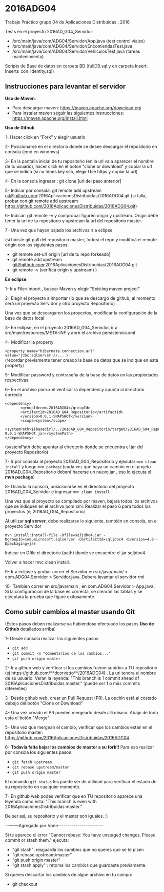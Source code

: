 # 2016ADG04
Trabajo Práctico grupo 04 de Aplicaciones Distribuidas , 2016


Tests en el proyecto 2016AD_G04_Servidor:
- /src/main/java/com/ADG04/Servidor/App.java  (test control viajes)
- /src/main/java/com/ADG04/Servidor/EncomiendasTest.java
- /src/main/java/com/ADG04/Servidor/VehiculosTest.java  (tareas mantenimiento)

Scripts de Base de datos en carpeta BD (fullDB.sql y en carpeta Insert: Inserts_con_identity.sql)



Instrucciones para levantar el servidor
-----------------------------------------

**Uso de Maven**:
- Para descargar maven: https://maven.apache.org/download.cgi 
- Para instalar maven seguir las siguientes instrucciones: https://maven.apache.org/install.html

**Uso de Github**

1- Hacer click en "Fork" y elegir usuario

2- Posicionarse en el directorio donde se desee descargar el repositorio en consola (cmd en windows)

3- En la pantalla inicial de tu repositorio (en la url va a aparecer el nombre de tu usuario), hacer click en  el boton "clone or download" y copiar la url que se indica (si no tenes key ssh, elegir Use https y copiar la url)

4- En la consola ingresar : git clone [url del paso anterior]

5- Indicar por consola: git remote add upstream git@github.com:2016AplicacionesDistribuidas/2016ADG04.git 
(si falla, probar con git remote add upstream https://github.com/2016AplicacionesDistribuidas/2016ADG04.git)

6- Indicar: git remote -v   y comprobar figuren origin y upstream. Origin debe tener la url de tu repositorio y upstream la url del repositorio master.

7- Una vez que hayan bajado los archivos ir a eclipse

(si hiciste git pull del repositorio master, forkeá el repo y modificá el remote origin con los siguientes pasos:
- git remote set-url origin  [url de tu repo forkeado]
- git remote add upstream git@github.com:2016AplicacionesDistribuidas/2016ADG04.git
- git remote -v (verificá origin y upstream)
)


**En eclipse**

1- Ir a File>Import , buscar Maven y elegir "Existing maven project"

2- Elegir el proyecto a importar (lo que se descargó de github, al momento será un proyecto Servidor y otro proyecto Repositorio)

Una vez que se descargaron los proyectos, modificar la configuración de la base de datos local

3- En eclipse, en el proyecto 2016AD_G04_Servidor, ir a src/main/resources/META-INF y abrir el archivo persistencia.xml

4- Modificar la property

```<property name="hibernate.connection.url" value="jdbc:sqlserver://....>```  
(recordar previamente tener creado la base de datos que se indique en esta property)


5- Modificar password y contraseña de la base de datos en las propiedades respectivas

6- En el archivo pom.xml verificar la dependency apunta al directorio correcto
```
<dependency>
       <groupId>com.2016ADG04</groupId>
       <artifactId>2016AD_G04_Repositorio</artifactId>
       <version>0.0.1-SNAPSHOT</version>
       <scope>system</scope>
       <systemPath>${basedir}/../2016AD_G04_Repositorio/target/2016AD_G04_Repositorio-0.0.1-SNAPSHOT.jar</systemPath>
</dependency>
```
(systemPath debe apuntar al directorio donde se encuentra el jar del proyecto Repositorio)


7- Ir por consola al proyecto 2016AD_G04_Repositorio y ejecutar ```mvn clean install``` y luego ```mvn package```  (cada vez que haya un cambio en el projeto 2016AD_G04_Repositorio deberá hacerse un nuevo jar , eso lo ejecuta el **mvn package**)


8- Usando la consola, posicionarse en el directorio del proyecto 2016AD_G04_Servidor e ingresar  ```mvn clean install```

Una vez que el proyecto es compilado por maven, bajará todos los archivos que se indiquen en el archivo pom.xml. Realizar el paso 6 para todos los proyectos (ej 2016AD_G04_Repositorio)

Al utilizar **sql server**, debe realizarse lo siguiente, también en consola, en el proyecto Servidor

```mvn install:install-file -Dfile=sqljdbc4.jar -DgroupId=com.microsoft.sqlserver -DartifactId=sqljdbc4 -Dversion=4.0 -Dpackaging=jar```

Indicar en Dfile el directorio (path) donde se encuentre el jar sqljdbc4.

Volver a hacer mvc clean install.


9- Ir a eclipse y probar correr el Servidor en src/java/main/ > com.ADG04.Servidor > Servidor.java. Debera levantar el servidor rmi

10- Tambien correr en src/java/main  , en com.ADG04.Servidor > App.java.  Si la configuracion de la base es correcta, se crearán las tablas y se ejecutara la prueba que figure exitosamente.


Como subir cambios al master usando Git
-----------------------------------------
(Estos pasos deben realizarse ya habiendose efectuado los pasos **Uso de Github** detallados arriba)

1- Desde consola realizar los siguientes pasos:

- ```git add .```
- ```git commit -m "comentarios de los cambios..."```
- ```git push origin master ```

2- Ir a github web y verificar si los cambios fueron subidos a TU repositorio (ej https://github.com/**dcorvetto**/2016ADG04) . La url tendra el nombre de su usuario. Veran la leyenda:
"This branch is 1 commit ahead of 2016AplicacionesDistribuidas:master." (puede ser 1 o más commits diferentes)

3- Desde github web, crear un Pull Request (PR). La opción está al costado debajo del botón "Clone or Download"

4- Una vez creado el PR pueden mergearlo desde allí mismo. Abajo de todo esta el botón "Merge"

5- Una vez que mergean el cambio, verificar que los cambios estan en el repositorio master: https://github.com/2016AplicacionesDistribuidas/2016ADG04

6- **Todavía falta bajar los cambios de master a su fork!!** Para eso realizar por consola los siguientes pasos

- ```git fetch upstream```
- ```git rebase upstream/master```
- ```git push origin master```

El comando ```git status``` les puede ser de utilidad para verificar el estado de su repositorio en cualquier momento.

7- En github web podes verificar que en TU repositorio aparece una leyenda como esta:
"This branch is even with 2016AplicacionesDistribuidas:master."

De ser así, su repositorio y el master son iguales. :)


-------Agregado por Vane-----------------------

Si te aparece el error "Cannot rebase: You have unstaged changes. Please commit or stash them."
ejecuta:
- "git stash": resguarda los cambios que no queres que se te pisen
- "git rebase upstream/master"
- "git push origin master"
- "git stash apply" : retoma los cambios que guardaste previamente.


Si queres descartar los cambios de algun archivo en tu compu:

- git checkout <file>
